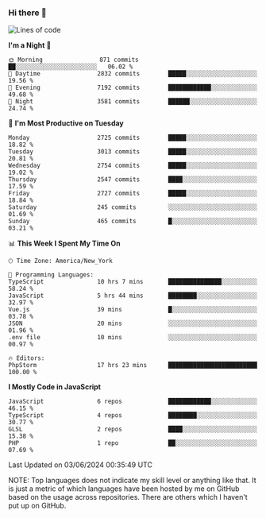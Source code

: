 ### Hi there 👋

<!--
**LynxJinxxy/LynxJinxxy** is a ✨ _special_ ✨ repository because its `README.md` (this file) appears on your GitHub profile.

Here are some ideas to get you started:

- 🔭 I’m currently working on ...
- 🌱 I’m currently learning ...
- 👯 I’m looking to collaborate on ...
- 🤔 I’m looking for help with ...
- 💬 Ask me about ...
- 📫 How to reach me: ...
- 😄 Pronouns: ...
- ⚡ Fun fact: ...
-->

<!--START_SECTION:waka-->
![Lines of code](https://img.shields.io/badge/From%20Hello%20World%20I%27ve%20Written-31.8%20million%20lines%20of%20code-blue)

**I'm a Night 🦉** 

```text
🌞 Morning                871 commits         ██░░░░░░░░░░░░░░░░░░░░░░░   06.02 % 
🌆 Daytime                2832 commits        █████░░░░░░░░░░░░░░░░░░░░   19.56 % 
🌃 Evening                7192 commits        ████████████░░░░░░░░░░░░░   49.68 % 
🌙 Night                  3581 commits        ██████░░░░░░░░░░░░░░░░░░░   24.74 % 
```
📅 **I'm Most Productive on Tuesday** 

```text
Monday                   2725 commits        █████░░░░░░░░░░░░░░░░░░░░   18.82 % 
Tuesday                  3013 commits        █████░░░░░░░░░░░░░░░░░░░░   20.81 % 
Wednesday                2754 commits        █████░░░░░░░░░░░░░░░░░░░░   19.02 % 
Thursday                 2547 commits        ████░░░░░░░░░░░░░░░░░░░░░   17.59 % 
Friday                   2727 commits        █████░░░░░░░░░░░░░░░░░░░░   18.84 % 
Saturday                 245 commits         ░░░░░░░░░░░░░░░░░░░░░░░░░   01.69 % 
Sunday                   465 commits         █░░░░░░░░░░░░░░░░░░░░░░░░   03.21 % 
```


📊 **This Week I Spent My Time On** 

```text
🕑︎ Time Zone: America/New_York

💬 Programming Languages: 
TypeScript               10 hrs 7 mins       ███████████████░░░░░░░░░░   58.24 % 
JavaScript               5 hrs 44 mins       ████████░░░░░░░░░░░░░░░░░   32.97 % 
Vue.js                   39 mins             █░░░░░░░░░░░░░░░░░░░░░░░░   03.78 % 
JSON                     20 mins             ░░░░░░░░░░░░░░░░░░░░░░░░░   01.96 % 
.env file                10 mins             ░░░░░░░░░░░░░░░░░░░░░░░░░   00.97 % 

🔥 Editors: 
PhpStorm                 17 hrs 23 mins      █████████████████████████   100.00 % 
```

**I Mostly Code in JavaScript** 

```text
JavaScript               6 repos             ████████████░░░░░░░░░░░░░   46.15 % 
TypeScript               4 repos             ████████░░░░░░░░░░░░░░░░░   30.77 % 
GLSL                     2 repos             ████░░░░░░░░░░░░░░░░░░░░░   15.38 % 
PHP                      1 repo              ██░░░░░░░░░░░░░░░░░░░░░░░   07.69 % 
```




 Last Updated on 03/06/2024 00:35:49 UTC
<!--END_SECTION:waka-->
NOTE: Top languages does not indicate my skill level or anything like that. It is just a metric of which languages have been hosted by me on GitHub based on the usage across repositories. There are others which I haven't put up on GitHub.

